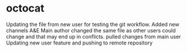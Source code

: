 # octocat
Updating the file from new user for testing the git workflow.
Added new channels A&E
Main author changed the same file as other users could change and that may end up in conflicts. 
pulled changes from main user
Updating new user feature and pushing to remote repository

